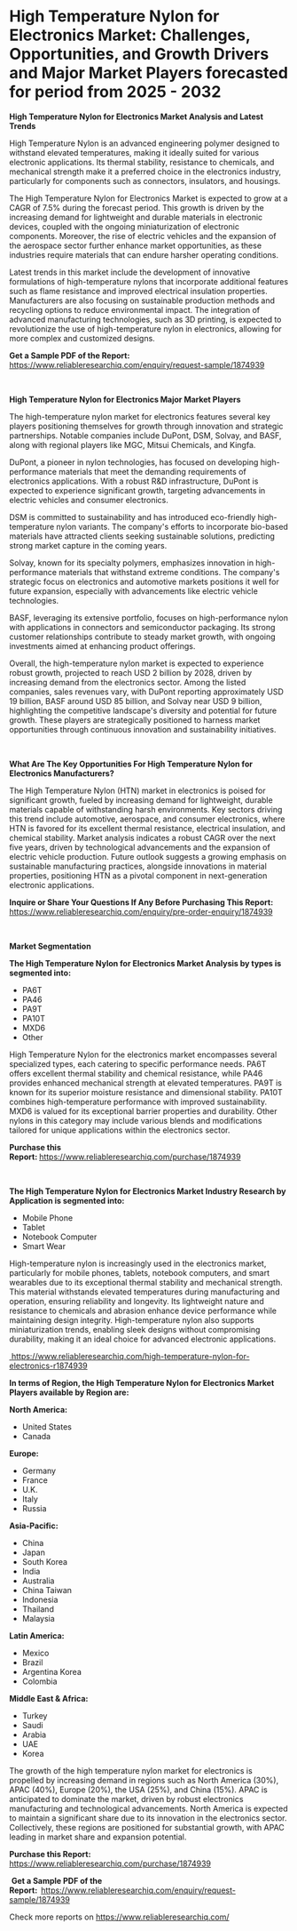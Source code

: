 <p><h1>High Temperature Nylon for Electronics Market: Challenges, Opportunities, and Growth Drivers and Major Market Players forecasted for period from 2025 - 2032</h1></p><p><strong>High Temperature Nylon for Electronics Market Analysis and Latest Trends</strong></p>
<p><p>High Temperature Nylon is an advanced engineering polymer designed to withstand elevated temperatures, making it ideally suited for various electronic applications. Its thermal stability, resistance to chemicals, and mechanical strength make it a preferred choice in the electronics industry, particularly for components such as connectors, insulators, and housings.</p><p>The High Temperature Nylon for Electronics Market is expected to grow at a CAGR of 7.5% during the forecast period. This growth is driven by the increasing demand for lightweight and durable materials in electronic devices, coupled with the ongoing miniaturization of electronic components. Moreover, the rise of electric vehicles and the expansion of the aerospace sector further enhance market opportunities, as these industries require materials that can endure harsher operating conditions.</p><p>Latest trends in this market include the development of innovative formulations of high-temperature nylons that incorporate additional features such as flame resistance and improved electrical insulation properties. Manufacturers are also focusing on sustainable production methods and recycling options to reduce environmental impact. The integration of advanced manufacturing technologies, such as 3D printing, is expected to revolutionize the use of high-temperature nylon in electronics, allowing for more complex and customized designs.</p></p>
<p><strong>Get a Sample PDF of the Report:&nbsp;</strong> <a href="https://www.reliableresearchiq.com/enquiry/request-sample/1874939?utm_campaign=2188&utm_medium=2&utm_source=Github&utm_content=ia&utm_term=04022025&utm_id=high-temperature-nylon-for-electronics">https://www.reliableresearchiq.com/enquiry/request-sample/1874939</a></p>
<p>&nbsp;</p>
<p><strong>High Temperature Nylon for Electronics Major Market Players</strong></p>
<p><p>The high-temperature nylon market for electronics features several key players positioning themselves for growth through innovation and strategic partnerships. Notable companies include DuPont, DSM, Solvay, and BASF, along with regional players like MGC, Mitsui Chemicals, and Kingfa.</p><p>DuPont, a pioneer in nylon technologies, has focused on developing high-performance materials that meet the demanding requirements of electronics applications. With a robust R&D infrastructure, DuPont is expected to experience significant growth, targeting advancements in electric vehicles and consumer electronics.</p><p>DSM is committed to sustainability and has introduced eco-friendly high-temperature nylon variants. The company's efforts to incorporate bio-based materials have attracted clients seeking sustainable solutions, predicting strong market capture in the coming years.</p><p>Solvay, known for its specialty polymers, emphasizes innovation in high-performance materials that withstand extreme conditions. The company's strategic focus on electronics and automotive markets positions it well for future expansion, especially with advancements like electric vehicle technologies.</p><p>BASF, leveraging its extensive portfolio, focuses on high-performance nylon with applications in connectors and semiconductor packaging. Its strong customer relationships contribute to steady market growth, with ongoing investments aimed at enhancing product offerings.</p><p>Overall, the high-temperature nylon market is expected to experience robust growth, projected to reach USD 2 billion by 2028, driven by increasing demand from the electronics sector. Among the listed companies, sales revenues vary, with DuPont reporting approximately USD 19 billion, BASF around USD 85 billion, and Solvay near USD 9 billion, highlighting the competitive landscape's diversity and potential for future growth. These players are strategically positioned to harness market opportunities through continuous innovation and sustainability initiatives.</p></p>
<p>&nbsp;</p>
<p><strong>What Are The Key Opportunities For High Temperature Nylon for Electronics Manufacturers?</strong></p>
<p><p>The High Temperature Nylon (HTN) market in electronics is poised for significant growth, fueled by increasing demand for lightweight, durable materials capable of withstanding harsh environments. Key sectors driving this trend include automotive, aerospace, and consumer electronics, where HTN is favored for its excellent thermal resistance, electrical insulation, and chemical stability. Market analysis indicates a robust CAGR over the next five years, driven by technological advancements and the expansion of electric vehicle production. Future outlook suggests a growing emphasis on sustainable manufacturing practices, alongside innovations in material properties, positioning HTN as a pivotal component in next-generation electronic applications.</p></p>
<p><strong>Inquire or Share Your Questions If Any Before Purchasing This Report:</strong> <a href="https://www.reliableresearchiq.com/enquiry/pre-order-enquiry/1874939?utm_campaign=2188&utm_medium=2&utm_source=Github&utm_content=ia&utm_term=04022025&utm_id=high-temperature-nylon-for-electronics">https://www.reliableresearchiq.com/enquiry/pre-order-enquiry/1874939</a></p>
<p>&nbsp;</p>
<p><strong>Market Segmentation</strong></p>
<p><strong>The High Temperature Nylon for Electronics Market Analysis by types is segmented into:</strong></p>
<p><ul><li>PA6T</li><li>PA46</li><li>PA9T</li><li>PA10T</li><li>MXD6</li><li>Other</li></ul></p>
<p><p>High Temperature Nylon for the electronics market encompasses several specialized types, each catering to specific performance needs. PA6T offers excellent thermal stability and chemical resistance, while PA46 provides enhanced mechanical strength at elevated temperatures. PA9T is known for its superior moisture resistance and dimensional stability. PA10T combines high-temperature performance with improved sustainability. MXD6 is valued for its exceptional barrier properties and durability. Other nylons in this category may include various blends and modifications tailored for unique applications within the electronics sector.</p></p>
<p><strong>Purchase this Report:&nbsp;</strong><a href="https://www.reliableresearchiq.com/purchase/1874939?utm_campaign=2188&utm_medium=2&utm_source=Github&utm_content=ia&utm_term=04022025&utm_id=high-temperature-nylon-for-electronics">https://www.reliableresearchiq.com/purchase/1874939</a></p>
<p>&nbsp;</p>
<p><strong>The High Temperature Nylon for Electronics Market Industry Research by Application is segmented into:</strong></p>
<p><ul><li>Mobile Phone</li><li>Tablet</li><li>Notebook Computer</li><li>Smart Wear</li></ul></p>
<p><p>High-temperature nylon is increasingly used in the electronics market, particularly for mobile phones, tablets, notebook computers, and smart wearables due to its exceptional thermal stability and mechanical strength. This material withstands elevated temperatures during manufacturing and operation, ensuring reliability and longevity. Its lightweight nature and resistance to chemicals and abrasion enhance device performance while maintaining design integrity. High-temperature nylon also supports miniaturization trends, enabling sleek designs without compromising durability, making it an ideal choice for advanced electronic applications.</p></p>
<p><a href="https://www.reliableresearchiq.com/high-temperature-nylon-for-electronics-r1874939?utm_campaign=2188&utm_medium=2&utm_source=Github&utm_content=ia&utm_term=04022025&utm_id=high-temperature-nylon-for-electronics">&nbsp;https://www.reliableresearchiq.com/high-temperature-nylon-for-electronics-r1874939</a></p>
<p><strong>In terms of Region, the High Temperature Nylon for Electronics Market Players available by Region are:</strong></p>
<p>
    <p> <strong> North America: </strong>
        <ul>
            <li>United States</li>
            <li>Canada</li>
        </ul>
        </p> 
    <p> <strong> Europe: </strong>
        <ul>
            <li>Germany</li>
            <li>France</li>
            <li>U.K.</li>
            <li>Italy</li>
            <li>Russia</li>
        </ul>
        </p> 
    <p> <strong> Asia-Pacific: </strong>
        <ul>
            <li>China</li>
            <li>Japan</li>
            <li>South Korea</li>
            <li>India</li>
            <li>Australia</li>
            <li>China Taiwan</li>
            <li>Indonesia</li>
            <li>Thailand</li>
            <li>Malaysia</li>
        </ul>
        </p> 
    <p> <strong> Latin America: </strong>
        <ul>
            <li>Mexico</li>
            <li>Brazil</li>
            <li>Argentina Korea</li>
            <li>Colombia</li>
        </ul>
        </p> 
    <p> <strong> Middle East & Africa: </strong>
        <ul>
            <li>Turkey</li>
            <li>Saudi</li>
            <li>Arabia</li>
            <li>UAE</li>
            <li>Korea</li>
        </ul>
    </p>
    </p>
<p><p>The growth of the high temperature nylon market for electronics is propelled by increasing demand in regions such as North America (30%), APAC (40%), Europe (20%), the USA (25%), and China (15%). APAC is anticipated to dominate the market, driven by robust electronics manufacturing and technological advancements. North America is expected to maintain a significant share due to its innovation in the electronics sector. Collectively, these regions are positioned for substantial growth, with APAC leading in market share and expansion potential.</p></p>
<p><strong>Purchase this Report: </strong><a href="https://www.reliableresearchiq.com/purchase/1874939?utm_campaign=2188&utm_medium=2&utm_source=Github&utm_content=ia&utm_term=04022025&utm_id=high-temperature-nylon-for-electronics">https://www.reliableresearchiq.com/purchase/1874939</a></p>
<p>&nbsp;<strong>Get a Sample PDF of the Report:&nbsp;&nbsp;</strong><a href="https://www.reliableresearchiq.com/enquiry/request-sample/1874939?utm_campaign=2188&utm_medium=2&utm_source=Github&utm_content=ia&utm_term=04022025&utm_id=high-temperature-nylon-for-electronics">https://www.reliableresearchiq.com/enquiry/request-sample/1874939</a></p>
<p><strong></strong></p>
<p>Check more reports on <a href="https://www.reliableresearchiq.com/?utm_campaign=2188&utm_medium=2&utm_source=Github&utm_content=ia&utm_term=04022025&utm_id=high-temperature-nylon-for-electronics">https://www.reliableresearchiq.com/</a></p>